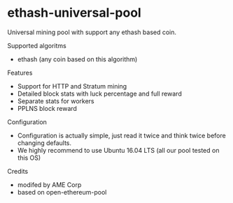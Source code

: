 # ethash-universal-pool
Universal mining pool with support any ethash based coin.

Supported algoritms
- ethash (any coin based on this algorithm)

Features
- Support for HTTP and Stratum mining
- Detailed block stats with luck percentage and full reward
- Separate stats for workers
- PPLNS block reward

Configuration
- Configuration is actually simple, just read it twice and think twice before changing defaults.
- We highly recommend to use Ubuntu 16.04 LTS (all our pool tested on this OS)

Credits
- modifed by AME Corp
- based on open-ethereum-pool
